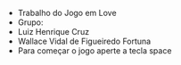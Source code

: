 * Trabalho do Jogo em Love
* Grupo:
* Luiz Henrique Cruz
* Wallace Vidal de Figueiredo Fortuna
* Para começar o jogo aperte a tecla space
